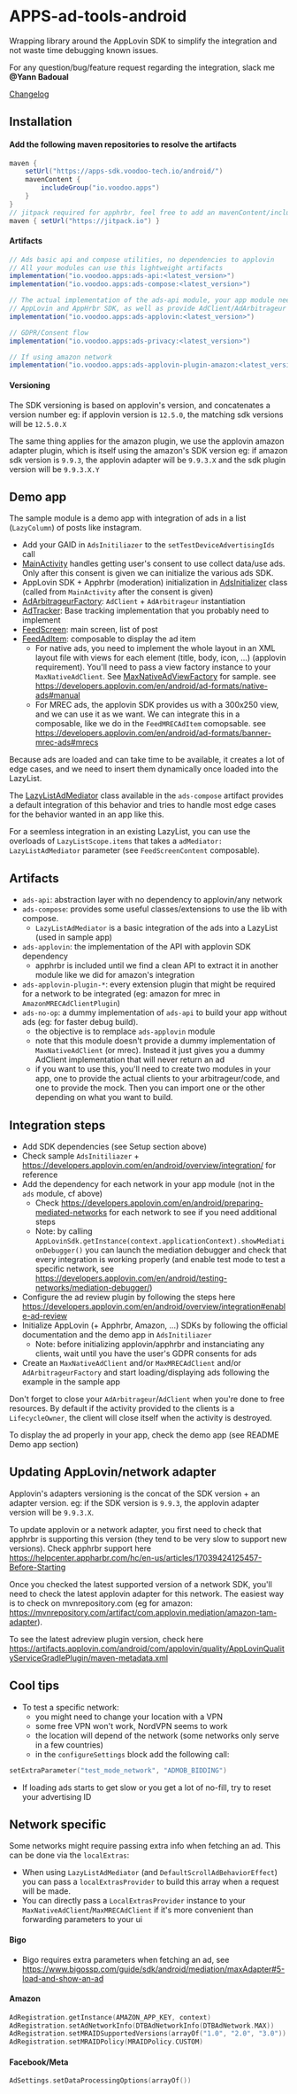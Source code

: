 # APPS-ad-tools-android

Wrapping library around the AppLovin SDK to simplify the integration and not waste time debugging
known issues.

For any question/bug/feature request regarding the integration, slack me **@Yann Badoual**

[Changelog](https://github.com/VoodooTeam/APPS-ad-tools-android/releases)

## Installation

#### Add the following maven repositories to resolve the artifacts

```groovy
maven {
    setUrl("https://apps-sdk.voodoo-tech.io/android/")
    mavenContent {
        includeGroup("io.voodoo.apps")
    }
}
// jitpack required for apphrbr, feel free to add an mavenContent/includeGroup clause
maven { setUrl("https://jitpack.io") }
```

#### Artifacts

```groovy
// Ads basic api and compose utilities, no dependencies to applovin
// All your modules can use this lightweight artifacts
implementation("io.voodoo.apps:ads-api:<latest_version>")
implementation("io.voodoo.apps:ads-compose:<latest_version>")

// The actual implementation of the ads-api module, your app module needs it to initialize
// AppLovin and AppHrbr SDK, as well as provide AdClient/AdArbitrageur to your modules via DI
implementation("io.voodoo.apps:ads-applovin:<latest_version>")

// GDPR/Consent flow
implementation("io.voodoo.apps:ads-privacy:<latest_version>")

// If using amazon network
implementation("io.voodoo.apps:ads-applovin-plugin-amazon:<latest_version>")
```

#### Versioning

The SDK versioning is based on applovin's version, and concatenates a version number
eg: if applovin version is `12.5.0`, the matching sdk versions will be `12.5.0.X`

The same thing applies for the amazon plugin, we use the applovin amazon adapter plugin,
which is itself using the amazon's SDK version
eg: if amazon sdk version is `9.9.3`, the applovin adapter will be `9.9.3.X` and the sdk plugin
version will be `9.9.3.X.Y`

## Demo app

The sample module is a demo app with integration of ads in a list (`LazyColumn`) of posts like
instagram.

* Add your GAID in `AdsInitiliazer` to the `setTestDeviceAdvertisingIds` call
* [MainActivity](sample/src/main/java/io/voodoo/apps/ads/MainActivity.kt) handles getting user's
  consent to use collect data/use ads. Only after this consent is given we can initialize the
  various ads SDK.
* AppLovin SDK + Apphrbr (moderation) initialization
  in [AdsInitializer](sample/src/main/java/io/voodoo/apps/ads/feature/ads/AdsInitiliazer.kt) class
  (called from `MainActivity` after the consent is given)
* [AdArbitrageurFactory](sample/src/main/java/io/voodoo/apps/ads/feature/ads/AdArbitrageurFactory.kt):
  `AdClient` + `AdArbitrageur` instantiation
* [AdTracker](sample/src/main/java/io/voodoo/apps/ads/feature/ads/AdTracker.kt):
  Base tracking implementation that you probably need to implement
* [FeedScreen](sample/src/main/java/io/voodoo/apps/ads/feature/feed/FeedScreen.kt): main screen,
  list of post
* [FeedAdItem](sample/src/main/java/io/voodoo/apps/ads/feature/feed/component/FeedAdItem.kt):
  composable to display the ad item
    * For native ads, you need to implement the whole layout in an XML layout file with views for
      each element (title, body, icon, ...) (applovin requirement). You'll need to pass a view
      factory instance to your `MaxNativeAdClient`.
      See [MaxNativeAdViewFactory](sample/src/main/java/io/voodoo/apps/ads/feature/ads/MaxNativeAdViewFactory.kt)
      for sample.
      see https://developers.applovin.com/en/android/ad-formats/native-ads#manual
    * For MREC ads, the applovin SDK provides us with a 300x250 view, and we can use it as we want.
      We can integrate this in a composable, like we do in the `FeedMRECAdItem` comopsable.
      see https://developers.applovin.com/en/android/ad-formats/banner-mrec-ads#mrecs

Because ads are loaded and can take time to be available, it creates a lot of edge cases, and we
need to insert them dynamically once loaded into the LazyList.

The [LazyListAdMediator](ads-compose/src/main/java/io/voodoo/apps/ads/compose/lazylist/LazyListAdMediator.kt)
class available in the `ads-compose` artifact provides a default integration of this behavior and
tries to handle most edge cases for the behavior wanted in an app like this.

For a seemless integration in an existing LazyList, you can use the overloads
of `LazyListScope.items` that takes a `adMediator: LazyListAdMediator` parameter
(see `FeedScreenContent` composable).

## Artifacts

* `ads-api`: abstraction layer with no dependency to applovin/any network
* `ads-compose`: provides some useful classes/extensions to use the lib with compose.
    * `LazyListAdMediator` is a basic integration of the ads into a LazyList (used in sample app)
* `ads-applovin`: the implementation of the API with applovin SDK dependency
    * apphrbr is included until we find a clean API to extract it in another module like we did for
      amazon's integration
* `ads-applovin-plugin-*`: every extension plugin that might be required for a network to be
  integrated (eg: amazon for mrec in `AmazonMRECAdClientPlugin`)
* `ads-no-op`: a dummy implementation of `ads-api` to build your app without ads (eg: for faster
  debug build).
    * the objective is to remplace `ads-applovin` module
    * note that this module doesn't provide a dummy implementation of `MaxNativeAdClient` (or mrec).
      Instead it just gives you a dummy AdClient implementation that will never return an ad
    * if you want to use this, you'll need to create two modules in your app, one to provide the
      actual clients to your arbitrageur/code, and one to provide the mock. Then you can import one
      or the other depending on what you want to build.

## Integration steps

* Add SDK dependencies (see Setup section above)
* Check sample `AdsInitiliazer` + https://developers.applovin.com/en/android/overview/integration/
  for reference
* Add the dependency for each network in your app module (not in the `ads` module, cf above)
    * Check https://developers.applovin.com/en/android/preparing-mediated-networks for each network
      to see if you need additional steps
    * Note: by calling `AppLovinSdk.getInstance(context.applicationContext).showMediationDebugger()`
      you can launch the mediation debugger and check that every integration is working properly
      (and enable test mode to test a specific network,
      see https://developers.applovin.com/en/android/testing-networks/mediation-debugger/)
* Configure the ad review plugin by following the steps
  here https://developers.applovin.com/en/android/overview/integration#enable-ad-review
* Initialize AppLovin (+ Apphrbr, Amazon, ...) SDKs by following the official documentation and the
  demo app in `AdsInitiliazer`
    * Note: before initializing applovin/apphrbr and instanciating any clients, wait until you have
      the user's GDPR consents for ads
* Create an `MaxNativeAdClient` and/or `MaxMRECAdClient` and/or `AdArbitrageurFactory` and start
  loading/displaying ads following the example in the sample app

Don't forget to close your `AdArbitrageur`/`AdClient` when you're done to free resources. By default
if the activity provided to the clients is a `LifecycleOwner`, the client will close itself when the
activity is destroyed.

To display the ad properly in your app, check the demo app (see README Demo app section)

## Updating AppLovin/network adapter

Applovin's adapters versioning is the concat of the SDK version + an adapter version. eg: if the SDK
version is `9.9.3`, the applovin adapter version will be `9.9.3.X`.

To update applovin or a network adapter, you first need to check that apphrbr is supporting this
version (they tend to be very slow to support new versions). Check apphrbr support
here https://helpcenter.appharbr.com/hc/en-us/articles/17039424125457-Before-Starting

Once you checked the latest supported version of a network SDK, you'll need to check the latest
applovin adapter for this network. The easiest way is to check on mvnrepository.com
(eg for amazon: https://mvnrepository.com/artifact/com.applovin.mediation/amazon-tam-adapter).

To see the latest adreview plugin version, check
here https://artifacts.applovin.com/android/com/applovin/quality/AppLovinQualityServiceGradlePlugin/maven-metadata.xml

## Cool tips

* To test a specific network:
    * you might need to change your location with a VPN
    * some free VPN won't work, NordVPN seems to work
    * the location will depend of the network (some networks only serve in a few countries)
  * in the `configureSettings` block add the following call:

```kotlin
setExtraParameter("test_mode_network", "ADMOB_BIDDING")
```

* If loading ads starts to get slow or you get a lot of no-fill, try to reset your advertising ID

## Network specific

Some networks might require passing extra info when fetching an ad.
This can be done via the `localExtras`:

* When using `LazyListAdMediator` (and `DefaultScrollAdBehaviorEffect`) you can pass
  a `localExtrasProvider` to build this array when a request will be made.
* You can directly pass a `LocalExtrasProvider` instance to
  your `MaxNativeAdClient`/`MaxMRECAdClient` if it's more convenient than forwarding parameters to
  your ui

#### Bigo

* Bigo requires extra parameters when fetching an ad,
  see https://www.bigossp.com/guide/sdk/android/mediation/maxAdapter#5-load-and-show-an-ad

#### Amazon

```kotlin
AdRegistration.getInstance(AMAZON_APP_KEY, context)
AdRegistration.setAdNetworkInfo(DTBAdNetworkInfo(DTBAdNetwork.MAX))
AdRegistration.setMRAIDSupportedVersions(arrayOf("1.0", "2.0", "3.0"))
AdRegistration.setMRAIDPolicy(MRAIDPolicy.CUSTOM)
```

#### Facebook/Meta

```kotlin
AdSettings.setDataProcessingOptions(arrayOf())
```
